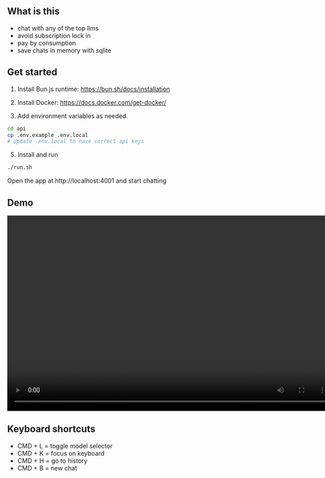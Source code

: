 ## What is this

- chat with any of the top llms
- avoid subscription lock in
- pay by consumption
- save chats in memory with sqlite

## Get started

1. Install Bun js runtime: https://bun.sh/docs/installation
2. Install Docker: https://docs.docker.com/get-docker/

3. Add environment variables as needed.

```bash
cd api
cp .env.example .env.local
# Update .env.local to have correct api keys
```

5. Install and run

```bash
./run.sh
```

Open the app at http://localhost:4001 and start chatting

## Demo

<video width="750" height="450" controls>
  <source src="./demo.mp4" type="video/mp4" />
  Your browser does not support the video tag.
</video>

## Keyboard shortcuts

- CMD + L = toggle model selector
- CMD + K = focus on keyboard
- CMD + H = go to history
- CMD + B = new chat
